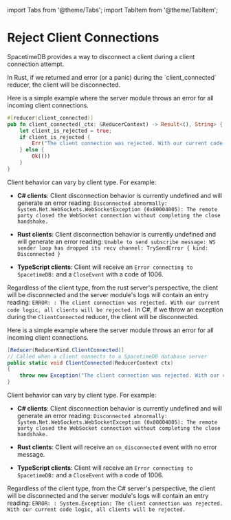 import Tabs from '@theme/Tabs';
import TabItem from '@theme/TabItem';

# Reject Client Connections

SpacetimeDB provides a way to disconnect a client during a client connection attempt.

<Tabs groupId="server-language" defaultValue="rust">
<TabItem value="rust" label="Rust">
In Rust, if we returned and error (or a panic) during the `client_connected` reducer, the client will be disconnected.

Here is a simple example where the server module throws an error for all incoming client connections.

```rust
#[reducer(client_connected)]
pub fn client_connected(_ctx: &ReducerContext) -> Result<(), String> {
    let client_is_rejected = true;
    if client_is_rejected {
        Err("The client connection was rejected. With our current code logic, all clients will be rejected.".to_string())
    } else {
        Ok(())
    }
}
```

Client behavior can vary by client type. For example:

- **C# clients**: Client disconnection behavior is currently undefined and will generate an error reading:
  `Disconnected abnormally: System.Net.WebSockets.WebSocketException (0x80004005): The remote party closed the WebSocket connection without completing the close handshake.`

- **Rust clients**: Client disconnection behavior is currently undefined and will generate an error reading:
  `Unable to send subscribe message: WS sender loop has dropped its recv channel: TrySendError { kind: Disconnected }`

- **TypeScript clients**: Client will receive an `Error connecting to SpacetimeDB:` and a `CloseEvent` with a code of 1006.

Regardless of the client type, from the rust server's perspective, the client will be disconnected and the server module's logs will contain an entry reading:
`ERROR: : The client connection was rejected. With our current code logic, all clients will be rejected.`
</TabItem>
<TabItem value="csharp" label="C#">
In C#, if we throw an exception during the `ClientConnected` reducer, the client will be disconnected.

Here is a simple example where the server module throws an error for all incoming client connections.

```csharp
[Reducer(ReducerKind.ClientConnected)]
// Called when a client connects to a SpacetimeDB database server
public static void ClientConnected(ReducerContext ctx)
{
    throw new Exception("The client connection was rejected. With our current code logic, all clients will be rejected.");
}
```

Client behavior can vary by client type. For example:

- **C# clients**: Client disconnection behavior is currently undefined and will generate an error reading:
  `Disconnected abnormally: System.Net.WebSockets.WebSocketException (0x80004005): The remote party closed the WebSocket connection without completing the close handshake.`

- **Rust clients**: Client will receive an `on_disconnected` event with no error message.

- **TypeScript clients**: Client will receive an `Error connecting to SpacetimeDB:` and a `CloseEvent` with a code of 1006.

Regardless of the client type, from the C# server's perspective, the client will be disconnected and the server module's logs will contain an entry reading:
`ERROR: : System.Exception: The client connection was rejected. With our current code logic, all clients will be rejected.`
</TabItem>
</Tabs>

